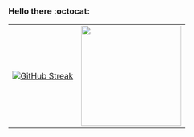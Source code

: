 ### Hello there  :octocat:

<table width="100%" border="0" align="center" styles="border-collapse:collapse;">
  <tr border="none">
    <td align="center" border="0">
     <a height=200 href="https://git.io/streak-stats">
       <img style="margin: 0 auto;" src="https://github-readme-streak-stats.herokuapp.com?user=injialiyeva&theme=tokyonight&hide_border=true" alt="GitHub Streak" />
     </a>
    </td>
    <td align="center" border="0">
       <a href="https://git.io/streak-stats">
       <img height=200 align="center" src="https://github-readme-stats.vercel.app/api?username=injialiyeva&show_icons=true&theme=tokyonight" />
     </a>
    </td>
  </tr>
</table>
